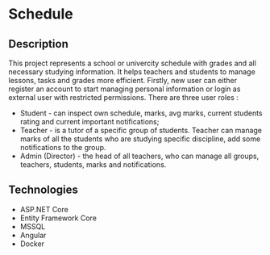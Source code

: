# Schedule
## Description
This project represents a school or univercity schedule with grades and all necessary studying information. It helps teachers and students to manage lessons, tasks and grades more efficient.
Firstly, new user can either register an account to start managing personal information or login as external user with restricted permissions.
There are three user roles :
- Student - can inspect own schedule, marks, avg marks, current students rating and current important notifications; 
- Teacher - is a tutor of a specific group of students. Teacher can manage marks of all the students who are studying specific discipline, add some notifications to the group.
- Admin (Director) - the head of all teachers, who can manage all groups, teachers, students, marks and notifications.
## Technologies
- ASP.NET Core
- Entity Framework Core
- MSSQL
- Angular
- Docker
